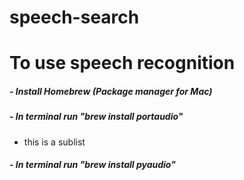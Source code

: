 # speech-search

# To use speech recognition

##### - Install Homebrew (Package manager for Mac)
##### - In terminal run "brew install portaudio"
* this is a sublist
##### - In terminal run "brew install pyaudio"
